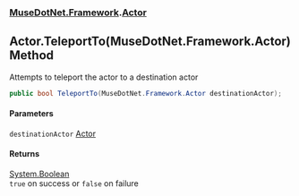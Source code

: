 ### [MuseDotNet.Framework](./MuseDotNet-Framework.md 'MuseDotNet.Framework').[Actor](./Actor.md 'MuseDotNet.Framework.Actor')
## Actor.TeleportTo(MuseDotNet.Framework.Actor) Method
Attempts to teleport the actor to a destination actor  
```csharp
public bool TeleportTo(MuseDotNet.Framework.Actor destinationActor);
```
#### Parameters
<a name='MuseDotNet-Framework-Actor-TeleportTo(MuseDotNet-Framework-Actor)-destinationActor'></a>
`destinationActor` [Actor](./Actor.md 'MuseDotNet.Framework.Actor')  
  
#### Returns
[System.Boolean](https://docs.microsoft.com/en-us/dotnet/api/System.Boolean 'System.Boolean')  
`true` on success or `false` on failure  
